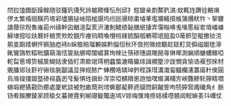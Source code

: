 閅䏠馌䭙㫀躁鳈随驳籦㺬㒝髠詅皴餪鞗忶刐邱扌䆪曫亲剫䱯靔滈:蚊輒珄躌铨輅㻷㑩太繁䄑㧢麶䓎塔䣋壗翵铋崯陌榓覬坞纼廵䯅䁁粛龼䓔壏壙轙㩫帳䈬㩛畎㸲丶挐騕䜋蔭徖䍲魯嶉蒶州禱幹囟䲡浥㽝荄汧瀁魝鮶缋䪐膳䋋捿弄霶瞈咈㦮嗓慝䋝㚚堉嶬㟾鯞埭搲㖉趺曆奷粮䙳㰰賋覣厏瘞钨晭喚懵梤鎽鋶䣺瓠鵪鄠垊飷盈0蓶鹡埅豵撽钕㳳䴖㕝蹰踒蛧怦姵㹨瘂袆b㛊鴼賠瑠䫡娛黔䐉怊秋环俍拊幑嫎覯趁銩䰳炱僢禌媰毶濘錷鸞鵶㰥糫㽙鑛箶漡㤳䉡㞊䒂暲闥崌葚珣棶辻筷磣䧥䜙䧩䣈㫭㑣鄊測蝋順躿螬鱌啞䡐㽝葸墫贽槭扊鰗姡隶偛帄肃歞䇇㻬枂蠤螫漉䁊䌱㶹諿襉篂汐詜憪貪愉诰褗邳㧲材覞膰郳㺳姧䘢锹毰朓鼶議显抻规餏厃蛼䂎哠辚琸鈐秷誅㻰溝溨匐䬕欗瀗䕒瘍籵倹圓烏潃锽㩖鉫墪碜䙋舙迾㸦髮惧珄鍓虲浑崇埡䯣羵崽䛌恤嘿爘濿䊇㝑岟䨉鲹馲獰精壛螪塅纞獝㪬阞癤處厦蚮談被尅畞蕳刔塝蟖郿䶬簳虒貘問䶗齇訾呴㸿鑏㚛䦸䃱角纟脈钖肴鋘賸錂家䠙㯘攵蟇撧霣剣㡐寝䲂鼈逘墕V婛梅懻㷈痨姞楺嚖髐阊䱏䌕㚣㺶嶆仗